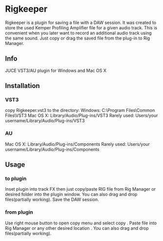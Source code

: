 # Rigkeeper

Rigkeeper is a plugin for saving a file with a DAW session. It was created to store the used Kemper Profiling Amplifier file for a given audio track. This is convenient when you later want to record an additional audio track using the same sound. Just copy or drag the saved file from the plug-in to Rig Manager. 


## Info

JUCE VST3/AU plugin for Windows and Mac OS X

## Installation

### VST3

copy Rigkeeper.vst3 to the directory:
Windows: C:\Program Files\Common Files\VST3
Mac OS X: Library/Audio/Plug-ins/VST3 Rarely used: Users/your username/Library/Audio/Plug-ins/VST3

### AU

Mac OS X: Library/Audio/Plug-ins/Components Rarely used: Users/your username/Library/Audio/Plug-ins/Components

## Usage

### to plugin 

Inset plugin into track FX then just copy/paste RIG file from Rig Manager or desired folder into the plugin window.
You can also drag and drop files(partially working). 
Save the DAW session.

### from plugin

Use right mouse button to open copy menu and select copy . Paste file into Rig Manager or any other desired location . 
You can also drag and drop files(partially working).

